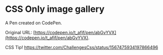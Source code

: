 # CSS Only image gallery

A Pen created on CodePen.

Original URL: [https://codepen.io/t_afif/pen/abGvYVX](https://codepen.io/t_afif/pen/abGvYVX).

CSS Tip!
https://twitter.com/ChallengesCss/status/1567475934197866496